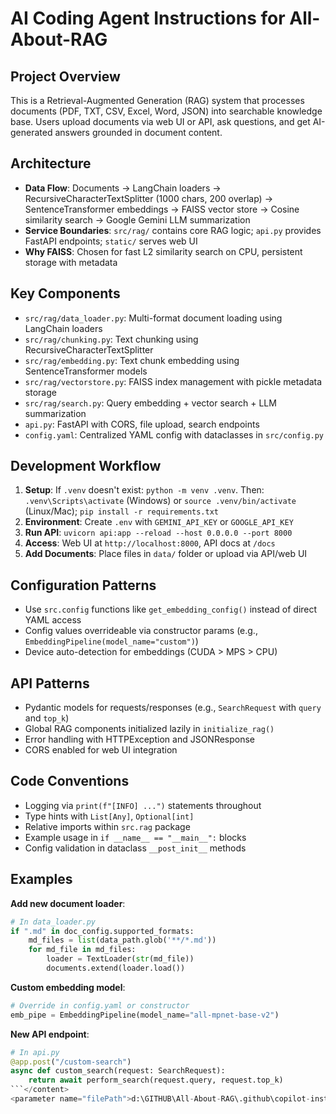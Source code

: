 # AI Coding Agent Instructions for All-About-RAG

## Project Overview
This is a Retrieval-Augmented Generation (RAG) system that processes documents (PDF, TXT, CSV, Excel, Word, JSON) into searchable knowledge base. Users upload documents via web UI or API, ask questions, and get AI-generated answers grounded in document content.

## Architecture
- **Data Flow**: Documents → LangChain loaders → RecursiveCharacterTextSplitter (1000 chars, 200 overlap) → SentenceTransformer embeddings → FAISS vector store → Cosine similarity search → Google Gemini LLM summarization
- **Service Boundaries**: `src/rag/` contains core RAG logic; `api.py` provides FastAPI endpoints; `static/` serves web UI
- **Why FAISS**: Chosen for fast L2 similarity search on CPU, persistent storage with metadata

## Key Components
- `src/rag/data_loader.py`: Multi-format document loading using LangChain loaders
- `src/rag/chunking.py`: Text chunking using RecursiveCharacterTextSplitter
- `src/rag/embedding.py`: Text chunk embedding using SentenceTransformer models
- `src/rag/vectorstore.py`: FAISS index management with pickle metadata storage
- `src/rag/search.py`: Query embedding + vector search + LLM summarization
- `api.py`: FastAPI with CORS, file upload, search endpoints
- `config.yaml`: Centralized YAML config with dataclasses in `src/config.py`

## Development Workflow
1. **Setup**: If `.venv` doesn't exist: `python -m venv .venv`. Then: `.venv\Scripts\activate` (Windows) or `source .venv/bin/activate` (Linux/Mac); `pip install -r requirements.txt`
2. **Environment**: Create `.env` with `GEMINI_API_KEY` or `GOOGLE_API_KEY`
3. **Run API**: `uvicorn api:app --reload --host 0.0.0.0 --port 8000`
4. **Access**: Web UI at `http://localhost:8000`, API docs at `/docs`
5. **Add Documents**: Place files in `data/` folder or upload via API/web UI

## Configuration Patterns
- Use `src.config` functions like `get_embedding_config()` instead of direct YAML access
- Config values overrideable via constructor params (e.g., `EmbeddingPipeline(model_name="custom")`)
- Device auto-detection for embeddings (CUDA > MPS > CPU)

## API Patterns
- Pydantic models for requests/responses (e.g., `SearchRequest` with `query` and `top_k`)
- Global RAG components initialized lazily in `initialize_rag()`
- Error handling with HTTPException and JSONResponse
- CORS enabled for web UI integration

## Code Conventions
- Logging via `print(f"[INFO] ...")` statements throughout
- Type hints with `List[Any]`, `Optional[int]`
- Relative imports within `src.rag` package
- Example usage in `if __name__ == "__main__":` blocks
- Config validation in dataclass `__post_init__` methods

## Examples
**Add new document loader**:
```python
# In data_loader.py
if ".md" in doc_config.supported_formats:
    md_files = list(data_path.glob('**/*.md'))
    for md_file in md_files:
        loader = TextLoader(str(md_file))
        documents.extend(loader.load())
```

**Custom embedding model**:
```python
# Override in config.yaml or constructor
emb_pipe = EmbeddingPipeline(model_name="all-mpnet-base-v2")
```

**New API endpoint**:
```python
# In api.py
@app.post("/custom-search")
async def custom_search(request: SearchRequest):
    return await perform_search(request.query, request.top_k)
```</content>
<parameter name="filePath">d:\GITHUB\All-About-RAG\.github\copilot-instructions.md